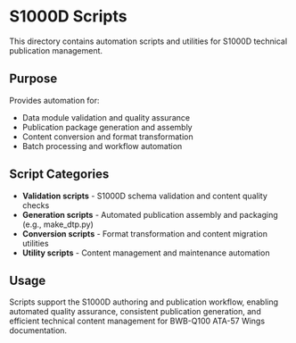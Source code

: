 # S1000D Scripts

This directory contains automation scripts and utilities for S1000D technical publication management.

## Purpose

Provides automation for:

- Data module validation and quality assurance
- Publication package generation and assembly
- Content conversion and format transformation
- Batch processing and workflow automation

## Script Categories

- **Validation scripts** - S1000D schema validation and content quality checks
- **Generation scripts** - Automated publication assembly and packaging (e.g., make_dtp.py)
- **Conversion scripts** - Format transformation and content migration utilities
- **Utility scripts** - Content management and maintenance automation

## Usage

Scripts support the S1000D authoring and publication workflow, enabling automated quality assurance, consistent publication generation, and efficient technical content management for BWB-Q100 ATA-57 Wings documentation.